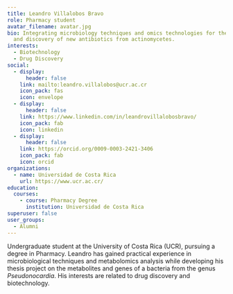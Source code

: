 ```yaml
---
title: Leandro Villalobos Bravo
role: Pharmacy student
avatar_filename: avatar.jpg
bio: Integrating microbiology techniques and omics technologies for the study
  and discovery of new antibiotics from actinomycetes.
interests:
  - Biotechnology
  - Drug Discovery
social:
  - display:
      header: false
    link: mailto:leandro.villalobos@ucr.ac.cr
    icon_pack: fas
    icon: envelope
  - display:
      header: false
    link: https://www.linkedin.com/in/leandrovillalobosbravo/
    icon_pack: fab
    icon: linkedin
  - display:
      header: false
    link: https://orcid.org/0009-0003-2421-3406
    icon_pack: fab
    icon: orcid
organizations:
  - name: Universidad de Costa Rica
    url: https://www.ucr.ac.cr/
education:
  courses:
    - course: Pharmacy Degree
      institution: Universidad de Costa Rica
superuser: false
user_groups:
  - Alumni
---
```

Undergraduate student at the University of Costa Rica (UCR), pursuing a degree in Pharmacy. Leandro has gained practical experience in microbiological techniques and metabolomics analysis while developing his thesis project on the metabolites and genes of a bacteria from the genus *Pseudonocardia*. His interests are related to drug discovery and biotechnology.
